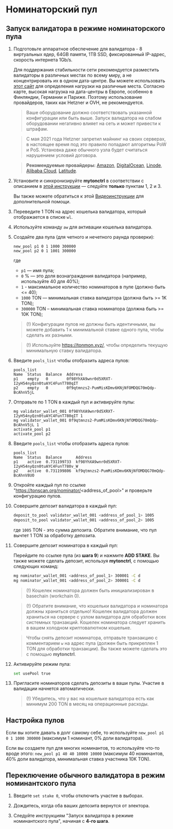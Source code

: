 # Номинаторский пул

## Запуск валидатора в режиме номинаторского пула

1. Подготовьте аппаратное обеспечение для валидатора - 8 виртуальных ядер, 64GB памяти, 1TB SSD, фиксированный IP-адрес, скорость интернета 1Gb/s.

   Для поддержания стабильности сети рекомендуется разместить валидаторы в различных местах по всему миру, а не концентрировать их в одном дата-центре. Вы можете использовать [этот сайт](https://status.toncenter.com/) для определения нагрузки на различные места. Согласно карте, высокая нагрузка на дата-центры в Европе, особенно в Финляндии, Германии и Париже. Поэтому использование провайдеров, таких как Hetzner и OVH, не рекомендуется.

   > Ваше оборудование должно соответствовать указанной конфигурации или быть выше. Запуск валидатора на слабом оборудовании негативно влияет на сеть и может привести к штрафам.

   > С мая 2021 года Hetzner запретил майнинг на своих серверах, в настоящее время под это правило попадают алгоритмы PoW и PoS. Установка даже обычного узла будет считаться нарушением условий договора.

   > **Рекомендуемые провайдеры:** [Amazon](https://aws.amazon.com/), [DigitalOcean](https://www.digitalocean.com/), [Linode](https://www.linode.com/), [Alibaba Cloud](https://alibabacloud.com/), [Latitude](https://www.latitude.sh/).

2. Установите и синхронизируйте **mytonctrl** в соответствии с описанием в [этой инструкции](https://github.com/ton-blockchain/mytonctrl/blob/master/docs/ru/manual-ubuntu.md) — следуйте **только** пунктам 1, 2 и 3.

   Вы также можете обратиться к этой [Видеоинструкции](https://ton.org/docs/#/nodes/run-node) для дополнительной помощи.

3. Переведите 1 TON на адрес кошелька валидатора, который отображается в списке `wl`.

4. Используйте команду `aw` для активации кошелька валидатора.

5. Создайте два пула (для четного и нечетного раунда проверки):
   
   ```
   new_pool p1 0 1 1000 300000
   new_pool p2 0 1 1001 300000
   ```
   
   где
    * `p1` — имя пула;
    * `0` % — это доля вознаграждения валидатора (например, используйте 40 для 40%);
    * `1` - максимальное количество номинаторов в пуле (должно быть <= 40);
    * `1000` TON — минимальная ставка валидатора (должна быть >= 1K TON);
    * `300000` TON – минимальная ставка номинатора (должна быть >= 10K TON);

   > (!) Конфигурации пулов не должны быть идентичными, вы можете добавить 1 к минимальной ставке одного пула, чтобы сделать их разными.

   > (!) Используйте https://tonmon.xyz/, чтобы определить текущую минимальную ставку валидатора.

6. Введите `pools_list` чтобы отобразить адреса пулов:

   ```
   pools_list
   Name  Status  Balance  Address
   p1    empty   0        0f98YhXA9wnr0d5XRXT-I2yH54nyQzn0tuAYC4FunT780qIT
   p2    empty   0        0f9qtmnzs2-PumMisKDmv6KNjNfOMDQG70mQdp-BcAhnV5jL
   ```

7. Отправьте по 1 TON в каждый пул и активируйте пулы:
   
   ```
   mg validator_wallet_001 0f98YhXA9wnr0d5XRXT-I2yH54nyQzn0tuAYC4FunT780qIT 1
   mg validator_wallet_001 0f9qtmnzs2-PumMisKDmv6KNjNfOMDQG70mQdp-BcAhnV5jL 1
   activate_pool p1
   activate_pool p2
   ```

8. Введите `pools_list` чтобы отобразить адреса пулов:
   
   ```
   pools_list
   Name  Status  Balance      Address
   p1    active  0.731199733  kf98YhXA9wnr0d5XRXT-I2yH54nyQzn0tuAYC4FunT780v_W
   p2    active  0.731199806  kf9qtmnzs2-PumMisKDmv6KNjNfOMDQG70mQdp-BcAhnV8UO
   ```

9. Откройте каждый пул по ссылке "https://tonscan.org/nominator/<address_of_pool>" и проверьте конфигурацию пулов.

10. Совершите депозит валидатора в каждый пул:

    ```bash
    deposit_to_pool validator_wallet_001 <address_of_pool_1> 1005
    deposit_to_pool validator_wallet_001 <address_of_pool_2> 1005
    ```

    где `1005` TON - это сумма депозита. Обратите внимание, что пул вычтет 1 TON за обработку депозита.

11. Совершите депозит номинатора в каждый пул:

    Перейдите по ссылке пула (из **шага 9**) и нажмите **ADD STAKE**. 
    Вы также можете сделать депозит, используя **mytonctrl**, с помощью следующих команд:

    ```bash
    mg nominator_wallet_001 <address_of_pool_1> 300001 -C d
    mg nominator_wallet_001 <address_of_pool_2> 300001 -C d
    ```

    > (!) Кошелек номинатора должен быть инициализирован в basechain (workchain 0).

    > (!) Обратите внимание, что кошельки валидатора и номинатора должны храниться отдельно! Кошелек валидатора должен храниться на сервере с узлом валидатора для обработки всех системных транзакций. Кошелек номинатора следует хранить в вашем холодном криптовалютном кошельке.

    > Чтобы снять депозит номинатора, отправьте транзакцию с комментарием `w` на адрес пула (должен быть прикреплен 1 TON для обработки транзакции). Вы также можете сделать это с помощью **mytonctrl**.

12. Активируйте режим пула:

    ```bash
    set usePool true
    ```

13. Пригласите номинаторов сделать депозиты в ваши пулы. Участие в валидации начнется автоматически.

    > (!) Убедитесь, что у вас на кошельке валидатора есть как минимум 200 TON в месяц на операционные расходы.

## Настройка пулов

Если вы хотите давать в долг самому себе, то используйте `new_pool p1 0 1 1000 300000` (максимум 1 номинант, 0% доли валидатора).

Если вы создаете пул для многих номинантов, то используйте что-то вроде этого: `new_pool p1 40 40 10000 10000` (максимум 40 номинантов, 40% доли валидатора, минимальная ставка участника 10K TON).

## Переключение обычного валидатора в режим номинантского пула

1. Введите `set stake 0`, чтобы отключить участие в выборах.

2. Дождитесь, когда оба ваших депозита вернутся от электора.

3. Следуйте инструкциям "Запуск валидатора в режиме номинантского пула", начиная с **4-го шага**.